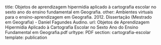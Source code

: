 title: Objetos de aprendizagem hipermídia aplicado à cartografia escolar no sexto ano do ensino fundamental em Geografia.
other: Ambientes virtuais para o ensino-aprendizagem em Geografia. 2012. Dissertação (Mestrado em Geografia) - Daniel Fagundes Audino.
url: Objetos de Aprendizagem Hipermídia Aplicado à Cartografia Escolar no Sexto Ano do Ensino Fundamental em Geografia.pdf
urltype: PDF
section: cartografia-escolar
template: publication
